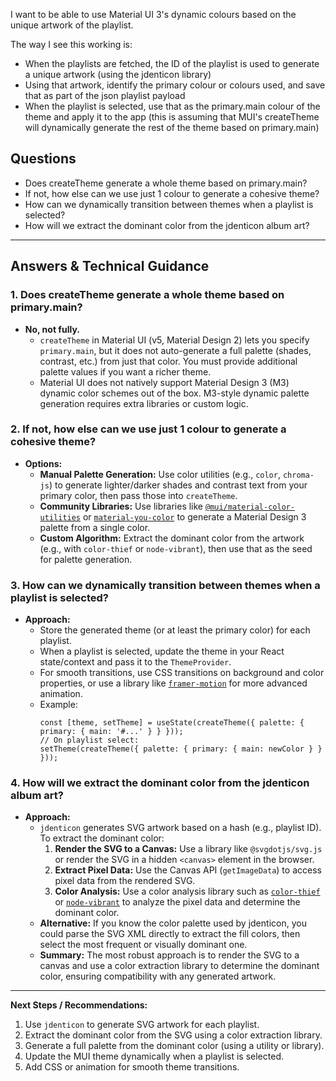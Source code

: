 I want to be able to use Material UI 3's dynamic colours based on the unique artwork of the playlist.

The way I see this working is:
- When the playlists are fetched, the ID of the playlist is used to generate a unique artwork (using the jdenticon library)
- Using that artwork, identify the primary colour or colours used, and save that as part of the json playlist payload
- When the playlist is selected, use that as the primary.main colour of the theme and apply it to the app (this is assuming that MUI's createTheme will dynamically generate the rest of the theme based on primary.main)

## Questions
- Does createTheme generate a whole theme based on primary.main?
- If not, how else can we use just 1 colour to generate a cohesive theme?
- How can we dynamically transition between themes when a playlist is selected? 
- How will we extract the dominant color from the jdenticon album art?

---

## Answers & Technical Guidance

### 1. Does createTheme generate a whole theme based on primary.main?
- **No, not fully.**
  - `createTheme` in Material UI (v5, Material Design 2) lets you specify `primary.main`, but it does not auto-generate a full palette (shades, contrast, etc.) from just that color. You must provide additional palette values if you want a richer theme.
  - Material UI does not natively support Material Design 3 (M3) dynamic color schemes out of the box. M3-style dynamic palette generation requires extra libraries or custom logic.

### 2. If not, how else can we use just 1 colour to generate a cohesive theme?
- **Options:**
  - **Manual Palette Generation:** Use color utilities (e.g., `color`, `chroma-js`) to generate lighter/darker shades and contrast text from your primary color, then pass those into `createTheme`.
  - **Community Libraries:** Use libraries like [`@mui/material-color-utilities`](https://github.com/material-foundation/material-color-utilities) or [`material-you-color`](https://www.npmjs.com/package/material-you-color) to generate a Material Design 3 palette from a single color.
  - **Custom Algorithm:** Extract the dominant color from the artwork (e.g., with `color-thief` or `node-vibrant`), then use that as the seed for palette generation.

### 3. How can we dynamically transition between themes when a playlist is selected?
- **Approach:**
  - Store the generated theme (or at least the primary color) for each playlist.
  - When a playlist is selected, update the theme in your React state/context and pass it to the `ThemeProvider`.
  - For smooth transitions, use CSS transitions on background and color properties, or use a library like [`framer-motion`](https://www.framer.com/motion/) for more advanced animation.
  - Example:
    ```tsx
    const [theme, setTheme] = useState(createTheme({ palette: { primary: { main: '#...' } } }));
    // On playlist select:
    setTheme(createTheme({ palette: { primary: { main: newColor } } }));
    ```

### 4. How will we extract the dominant color from the jdenticon album art?
- **Approach:**
  - `jdenticon` generates SVG artwork based on a hash (e.g., playlist ID). To extract the dominant color:
    1. **Render the SVG to a Canvas:** Use a library like `@svgdotjs/svg.js` or render the SVG in a hidden `<canvas>` element in the browser.
    2. **Extract Pixel Data:** Use the Canvas API (`getImageData`) to access pixel data from the rendered SVG.
    3. **Color Analysis:** Use a color analysis library such as [`color-thief`](https://lokeshdhakar.com/projects/color-thief/) or [`node-vibrant`](https://github.com/Vibrant-Colors/node-vibrant) to analyze the pixel data and determine the dominant color.
  - **Alternative:** If you know the color palette used by jdenticon, you could parse the SVG XML directly to extract the fill colors, then select the most frequent or visually dominant one.
  - **Summary:** The most robust approach is to render the SVG to a canvas and use a color extraction library to determine the dominant color, ensuring compatibility with any generated artwork.

---

**Next Steps / Recommendations:**
1. Use `jdenticon` to generate SVG artwork for each playlist.
2. Extract the dominant color from the SVG using a color extraction library.
3. Generate a full palette from the dominant color (using a utility or library).
4. Update the MUI theme dynamically when a playlist is selected.
5. Add CSS or animation for smooth theme transitions. 